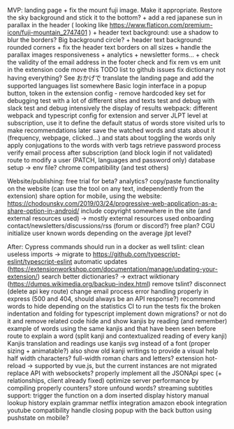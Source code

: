 MVP:
    landing page
        + fix the mount fuji image. Make it appropriate. Restore the sky background and stick it to the bottom?
        + add a red japanese sun in parallax in the header ( looking like https://www.flaticon.com/premium-icon/fuji-mountain_2747401 )
        + header text background: use a shadow to blur the borders? Big background circle?
        + header text background: rounded corners
        + fix the header text borders on all sizes
        + handle the parallax images responsiveness
        + analytics
        + newsletter forms...
        + check the validity of the email address in the footer
    check and fix rem vs em unit in the extension code
    move this TODO list to github issues
    fix dictionary not having everything? See おかげで
    translate the landing page and add the supported languages list somewhere
    Basic login interface in a popup button, token in the extension config
        - remove hardcoded key set for debugging
    test with a lot of different sites and texts
    test and debug with slack
    test and debug intensively the display of results
    webpack: different webpack and typescript config for extension and server
    JLPT level at subscription, use it to define the default status of words
    store visited urls to make recommendations later
    save the watched words and stats about it (frequency, webpage, clicked...) and stats about toggling the words
    only apply conjugations to the words with verb tags
    retrieve password process
    verify email process after subscription (and block login if not validated)
    route to modify a user (PATCH, languages and password only)
    database setup -> env file?
    chrome compatibility (and test others)

Website/publishing:
    free trial for beta?
    analytics?
    copy/paste functionality on the website (can use the tool on any text, independently from the extension)
    share option for mobile, using the website: https://chodounsky.com/2019/03/24/progressive-web-application-as-a-share-option-in-android/
    include copyright somewhere in the site (and external resources used) -> mostly external resources used
    onboarding
    contact/newsletters/discussions/rss (forum or discord?)
    free plan?
    CGU
    initialize user known words depending on the average jlpt level?

After:
    Cypress commands should run in a docker as well
    tslint: clean useless imports -> migrate to https://github.com/typescript-eslint/typescript-eslint
    automatic updates (https://extensionworkshop.com/documentation/manage/updating-your-extension/)
    search better dictionaries? -> extract wiktionary (https://dumps.wikimedia.org/backup-index.html)
    remove tslint?
    disconnect (delete api key route)
    change email process
    error handling properly in express (500 and 404, should always be an API response?)
    recommend words to hide depending on the statistics
    CI to run the tests
    fix the broken indentation and folding for typescript
    implement down migrations? or not do it and remove related code
    hide and show kanjis by reading (and remember)
    example of words using the same kanjis and that have been seen before
    route to explain a word (split kanji and contextualized reading of every kanji)
    Kanjis translation and readings
    use kanjis svg instead of a font (proper sizing + animatable?)
    also show old kanji writings to provide a visual help
    half width characters? full-width roman chars and letters?
    extension hot-reload -> supported by vue.js, but the current instances are not migrated
    replace API with websockets?
    properly implement all the JSONApi spec (+ relationships, client already fixed)
    optimize server performance by compiling properly
    counters?
    store unfound words?
    streaming subtitles support: trigger the function on a dom inserted
    display history
    manual lookup history
    explain grammar
    netflix integration
    amazon ebook integration
    youtube compatibility
    handle closing popup with the back button using pushstate on mobile?
